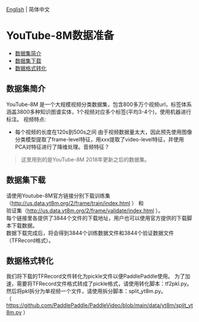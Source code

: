 [English](../../en/dataset/youtube8m.md) | 简体中文

# YouTube-8M数据准备

- [数据集简介](#数据集简介)
- [数据集下载](#数据集下载)
- [数据格式转化](#数据格式转化)


## 数据集简介

YouTube-8M 是一个大规模视频分类数据集，包含800多万个视频url，标签体系涵盖3800多种知识图谱实体，1个视频对应多个标签(平均3-4个)，使用机器进行标注。
视频特点:
- 每个视频的长度在120s到500s之间
由于视频数据量太大，因此预先使用图像分类模型提取了frame-level特征，用xxx提取了video-level特征，并使用PCA对特征进行了降维处理。音频特征？
> 这里用到的是YouTube-8M 2018年更新之后的数据集。  
  

## 数据集下载  
请使用Youtube-8M官方链接分别下载训练集（http://us.data.yt8m.org/2/frame/train/index.html ） 和  
验证集（http://us.data.yt8m.org/2/frame/validate/index.html ）。  
每个链接里各提供了3844个文件的下载地址，用户也可以使用官方提供的下载脚本下载数据。  
数据下载完成后，将会得到3844个训练数据文件和3844个验证数据文件（TFRecord格式）。   

## 数据格式转化
我们将下载的TFRecord文件转化为pickle文件以便PaddlePaddle使用。
为了加速，需要将TFRecord文件格式转成了pickle格式，请使用转化脚本：tf2pkl.py。  
然后将pkl拆分为单视频一个文件，请使用拆分脚本：split_yt8m.py。  
（ https://github.com/PaddlePaddle/PaddleVideo/blob/main/data/yt8m/split_yt8m.py ）
